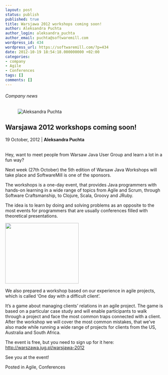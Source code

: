 ```yaml
---
layout: post
status: publish
published: true
title: Warsjawa 2012 workshops coming soon!
author: Aleksandra Puchta
author_login: aleksandra_puchta
author_email: puchta@softwaremill.com
wordpress_id: 434
wordpress_url: https://softwaremill.com/?p=434
date: 2012-10-19 18:54:18.000000000 +02:00
categories:
- company
- Agile
- Conferences
tags: []
comments: []
---
```


<h6>Company news</h6>
<div class="post-header clearfix">
<figure><div class="image"><img src="https://softwaremill.com/wp-content/uploads/2013/04/puchta.jpg" alt="Aleksandra Puchta"></div></figure><div class="title">
<h2 class="font-dark-blue font-normal">Warsjawa 2012 workshops coming soon!</h2>19 October, 2012 | <b>Aleksandra Puchta</b><br><br>
</div>
</div>
<div class="post-rows"><div class="text">
<p>Hey, want to meet people from Warsaw Java User Group and learn a lot in a fun way?</p>
<p>Next week (27th October) the 5th edition of Warsaw Java Workshops will take place and SoftwareMill is one of the sponsors.</p>
<p>The workshops is a one-day event, that provides Java programmers with hands-on learning in a wide range of topics from Agile and Scrum, through Software Craftsmanship, to Clojure, Scala, Groovy and JRuby.</p>
<p>The idea is to learn by doing and solving problems as an opposite to the most events for programmers that are usually conferences filled with theoretical presentations.</p>
<p><a href="http://old.softwaremill.com/wp-content/uploads/2012/10/Screen-Shot-2012-10-19-at-9.54.17-AM.png"><img title="Screen Shot 2012-10-19 at 9.54.17 AM" alt="" src="http://old.softwaremill.com/wp-content/uploads/2012/10/Screen-Shot-2012-10-19-at-9.54.17-AM.png" width="234" height="193"></a></p>
<p>We also prepared a workshop based on our experience in agile projects, which is called ‘One day with a difficult client’.</p>
<p>It’s a game about managing clients’ relations in an agile project. The game is based on a particular case study and will enable participants to walk through a project and face the most common traps connected with a client. After the workshop we will cover the most common mistakes, that we’ve also made while running a wide range of projects for clients from the US, Australia and South Africa.</p>
<p>The event is free, but you need to sign up for it here: <a href="http://warszawa.jug.pl/warsjawa-2012">http://warszawa.jug.pl/warsjawa-2012</a></p>
<p>See you at the event!</p>
</div></div>
<div class="post-footer">Posted in Agile, Conferences</div>
